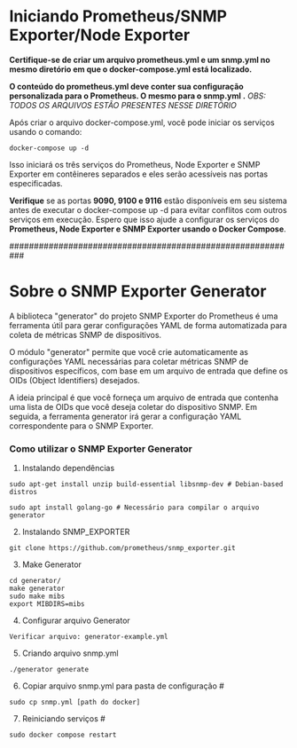   
  

# Iniciando Prometheus/SNMP Exporter/Node Exporter 

**Certifique-se de criar um arquivo prometheus.yml e um snmp.yml no mesmo diretório em que o docker-compose.yml está localizado.**

**O conteúdo do prometheus.yml deve conter sua configuração personalizada para o Prometheus.
O mesmo para o snmp.yml .**
*OBS: TODOS OS ARQUIVOS ESTÃO PRESENTES NESSE DIRETÓRIO*
  

Após criar o arquivo docker-compose.yml, você pode iniciar os serviços usando o comando:
```
docker-compose up -d
```
  

Isso iniciará os três serviços do Prometheus, Node Exporter e SNMP Exporter em contêineres separados e eles serão acessíveis nas portas especificadas.

**Verifique** se as portas **9090, 9100 e 9116** estão disponíveis em seu sistema antes de executar o docker-compose up -d para evitar conflitos com outros serviços em execução.
Espero que isso ajude a configurar os serviços do **Prometheus, Node Exporter e SNMP Exporter usando o Docker Compose**.

  

###########################################################

  

# Sobre o SNMP Exporter Generator

A biblioteca "generator" do projeto SNMP Exporter do Prometheus é uma ferramenta útil para gerar configurações YAML de forma automatizada para coleta de métricas SNMP de dispositivos.

O módulo "generator" permite que você crie automaticamente as configurações YAML necessárias para coletar métricas SNMP de dispositivos específicos, com base em um arquivo de entrada que define os OIDs (Object Identifiers) desejados.

  

A ideia principal é que você forneça um arquivo de entrada que contenha uma lista de OIDs
que você deseja coletar do dispositivo SNMP. Em seguida, a ferramenta generator irá gerar a configuração YAML correspondente para o SNMP Exporter.

  
  

### Como utilizar o SNMP Exporter Generator
1. Instalando dependências 
```
sudo apt-get install unzip build-essential libsnmp-dev # Debian-based distros

sudo apt install golang-go # Necessário para compilar o arquivo generator
```
  

2. Instalando SNMP_EXPORTER
```
git clone https://github.com/prometheus/snmp_exporter.git
```
  

3. Make Generator
```
cd generator/
make generator
sudo make mibs
export MIBDIRS=mibs
```
  

 4. Configurar arquivo Generator
 ```
Verificar arquivo: generator-example.yml
```

5. Criando arquivo snmp.yml
```
./generator generate
```
  

6. Copiar arquivo snmp.yml para pasta de configuração #
```
sudo cp snmp.yml [path do docker]
```
  

7. Reiniciando serviços #
```
sudo docker compose restart
```